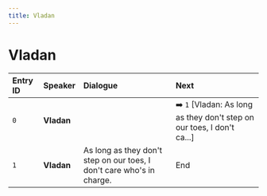 ```yaml
---
title: Vladan
---
```


# Vladan


| Entry ID | Speaker | Dialogue | Next |
| :------- | :------ | :------- | :------------ |
| `0` | **Vladan** |  | ➡️ `1` \[Vladan: As long as they don't step on our toes, I don't ca\.\.\.\] |
| `1` | **Vladan** | As long as they don't step on our toes, I don't care who's in charge\. | End |
